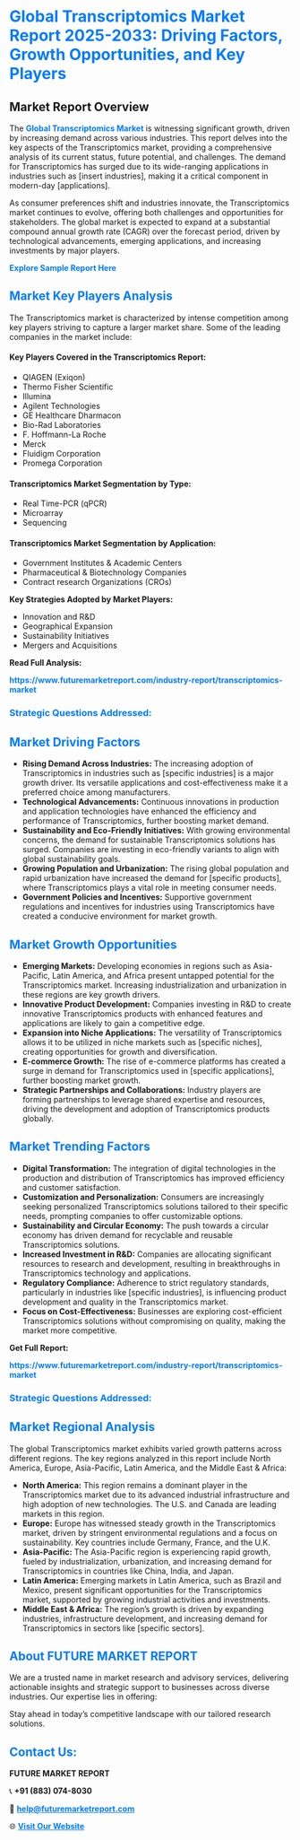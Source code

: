 <h1 style="color: #007BFF;">Global Transcriptomics Market Report 2025-2033: Driving Factors, Growth Opportunities, and Key Players</h1>

<section id="overview">
<h2>Market Report Overview</h2>
<p>The <a href="https://www.futuremarketreport.com/industry-report/transcriptomics-market" style="color: #007BFF; text-decoration: none;"><strong>Global Transcriptomics Market</strong></a> is witnessing significant growth, driven by increasing demand across various industries. This report delves into the key aspects of the Transcriptomics market, providing a comprehensive analysis of its current status, future potential, and challenges. The demand for Transcriptomics has surged due to its wide-ranging applications in industries such as [insert industries], making it a critical component in modern-day [applications].</p>
<p>As consumer preferences shift and industries innovate, the Transcriptomics market continues to evolve, offering both challenges and opportunities for stakeholders. The global market is expected to expand at a substantial compound annual growth rate (CAGR) over the forecast period, driven by technological advancements, emerging applications, and increasing investments by major players.</p>
</section>

<section id="overview">
<p><a href="https://www.futuremarketreport.com/request-sample/reportId=97128" style="color: #007BFF; text-decoration: none;"><strong>Explore Sample Report Here</strong></a></p>
</section>

<section id="key-players">
<h2 style="color: #007BFF;">Market Key Players Analysis</h2>
<p>The Transcriptomics market is characterized by intense competition among key players striving to capture a larger market share. Some of the leading companies in the market include:</p>
<h4>Key Players Covered in the Transcriptomics Report:</h4>
<ul><li>QIAGEN (Exiqon)</li><li>Thermo Fisher Scientific</li><li>Illumina</li><li>Agilent Technologies</li><li>GE Healthcare Dharmacon</li><li>Bio-Rad Laboratories</li><li>F. Hoffmann-La Roche</li><li>Merck</li><li>Fluidigm Corporation</li><li>Promega Corporation</li></ul>
<h4>Transcriptomics Market Segmentation by Type:</h4>
<ul><li>Real Time-PCR (qPCR)</li><li>Microarray</li><li>Sequencing</li></ul>

<h4>Transcriptomics Market Segmentation by Application:</h4>
<ul><li>Government Institutes &amp; Academic Centers</li><li>Pharmaceutical &amp; Biotechnology Companies</li><li>Contract research Organizations (CROs)</li></ul>
<p><strong>Key Strategies Adopted by Market Players:</strong></p>
<ul>
<li>Innovation and R&D</li>
<li>Geographical Expansion</li>
<li>Sustainability Initiatives</li>
<li>Mergers and Acquisitions</li>
</ul>
</section>

<section>
<p><strong>Read Full Analysis: </strong></p><a href="https://www.futuremarketreport.com/industry-report/transcriptomics-market" style="color: #007BFF; text-decoration: none;"><strong>https://www.futuremarketreport.com/industry-report/transcriptomics-market</strong></a>
<h3 style="color: #007BFF;">Strategic Questions Addressed:</h3>
</section>

<section id="driving-factors">
<h2 style="color: #007BFF;">Market Driving Factors</h2>
<ul>
<li><strong>Rising Demand Across Industries:</strong> The increasing adoption of Transcriptomics in industries such as [specific industries] is a major growth driver. Its versatile applications and cost-effectiveness make it a preferred choice among manufacturers.</li>
<li><strong>Technological Advancements:</strong> Continuous innovations in production and application technologies have enhanced the efficiency and performance of Transcriptomics, further boosting market demand.</li>
<li><strong>Sustainability and Eco-Friendly Initiatives:</strong> With growing environmental concerns, the demand for sustainable Transcriptomics solutions has surged. Companies are investing in eco-friendly variants to align with global sustainability goals.</li>
<li><strong>Growing Population and Urbanization:</strong> The rising global population and rapid urbanization have increased the demand for [specific products], where Transcriptomics plays a vital role in meeting consumer needs.</li>
<li><strong>Government Policies and Incentives:</strong> Supportive government regulations and incentives for industries using Transcriptomics have created a conducive environment for market growth.</li>
</ul>
</section>

<section id="growth-opportunities">
<h2 style="color: #007BFF;">Market Growth Opportunities</h2>
<ul>
<li><strong>Emerging Markets:</strong> Developing economies in regions such as Asia-Pacific, Latin America, and Africa present untapped potential for the Transcriptomics market. Increasing industrialization and urbanization in these regions are key growth drivers.</li>
<li><strong>Innovative Product Development:</strong> Companies investing in R&D to create innovative Transcriptomics products with enhanced features and applications are likely to gain a competitive edge.</li>
<li><strong>Expansion into Niche Applications:</strong> The versatility of Transcriptomics allows it to be utilized in niche markets such as [specific niches], creating opportunities for growth and diversification.</li>
<li><strong>E-commerce Growth:</strong> The rise of e-commerce platforms has created a surge in demand for Transcriptomics used in [specific applications], further boosting market growth.</li>
<li><strong>Strategic Partnerships and Collaborations:</strong> Industry players are forming partnerships to leverage shared expertise and resources, driving the development and adoption of Transcriptomics products globally.</li>
</ul>
</section>

<section id="trending-factors">
<h2 style="color: #007BFF;">Market Trending Factors</h2>
<ul>
<li><strong>Digital Transformation:</strong> The integration of digital technologies in the production and distribution of Transcriptomics has improved efficiency and customer satisfaction.</li>
<li><strong>Customization and Personalization:</strong> Consumers are increasingly seeking personalized Transcriptomics solutions tailored to their specific needs, prompting companies to offer customizable options.</li>
<li><strong>Sustainability and Circular Economy:</strong> The push towards a circular economy has driven demand for recyclable and reusable Transcriptomics solutions.</li>
<li><strong>Increased Investment in R&D:</strong> Companies are allocating significant resources to research and development, resulting in breakthroughs in Transcriptomics technology and applications.</li>
<li><strong>Regulatory Compliance:</strong> Adherence to strict regulatory standards, particularly in industries like [specific industries], is influencing product development and quality in the Transcriptomics market.</li>
<li><strong>Focus on Cost-Effectiveness:</strong> Businesses are exploring cost-efficient Transcriptomics solutions without compromising on quality, making the market more competitive.</li>
</ul>
</section>

<section>
<p><strong>Get Full Report: </strong></p><a href="https://www.futuremarketreport.com/industry-report/transcriptomics-market" style="color: #007BFF; text-decoration: none;"><strong>https://www.futuremarketreport.com/industry-report/transcriptomics-market</strong></a>
<h3 style="color: #007BFF;">Strategic Questions Addressed:</h3>
</section>


<section id="regional-analysis">
<h2 style="color: #007BFF;">Market Regional Analysis</h2>
<p>The global Transcriptomics market exhibits varied growth patterns across different regions. The key regions analyzed in this report include North America, Europe, Asia-Pacific, Latin America, and the Middle East & Africa:</p>
<ul>
<li><strong>North America:</strong> This region remains a dominant player in the Transcriptomics market due to its advanced industrial infrastructure and high adoption of new technologies. The U.S. and Canada are leading markets in this region.</li>
<li><strong>Europe:</strong> Europe has witnessed steady growth in the Transcriptomics market, driven by stringent environmental regulations and a focus on sustainability. Key countries include Germany, France, and the U.K.</li>
<li><strong>Asia-Pacific:</strong> The Asia-Pacific region is experiencing rapid growth, fueled by industrialization, urbanization, and increasing demand for Transcriptomics in countries like China, India, and Japan.</li>
<li><strong>Latin America:</strong> Emerging markets in Latin America, such as Brazil and Mexico, present significant opportunities for the Transcriptomics market, supported by growing industrial activities and investments.</li>
<li><strong>Middle East & Africa:</strong> The region’s growth is driven by expanding industries, infrastructure development, and increasing demand for Transcriptomics in sectors like [specific sectors].</li>
</ul>
</section>

<footer>
<h2 style="color: #007BFF;">About FUTURE MARKET REPORT</h2>
<p>We are a trusted name in market research and advisory services, delivering actionable insights and strategic support to businesses across diverse industries. Our expertise lies in offering:</p>

<p>Stay ahead in today’s competitive landscape with our tailored research solutions.</p>

<h2 style="color: #007BFF;">Contact Us:</h2>
<p><strong>FUTURE MARKET REPORT</strong></p>
<p>📞 <strong>+91 (883) 074-8030</strong></p>
<p>📧 <strong><a href="mailto:help@futuremarketreport.com" style="color: #007BFF;">help@futuremarketreport.com</a></strong></p>
<p>🌐 <strong><a href="https://www.futuremarketreport.com/" style="color: #007BFF;">Visit Our Website</a></strong></p>
</footer>